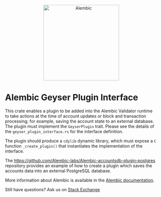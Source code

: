 <p align="center">
  <a href="https://genesisaddress.ai">
    <img alt="Alembic" src="https://i.imgur.com/IKyzQ6T.png" width="250" />
  </a>
</p>

# Alembic Geyser Plugin Interface

This crate enables a plugin to be added into the Alembic Validator runtime to
take actions at the time of account updates or block and transaction processing;
for example, saving the account state to an external database. The plugin must
implement the `GeyserPlugin` trait. Please see the details of the
`geyser_plugin_interface.rs` for the interface definition.

The plugin should produce a `cdylib` dynamic library, which must expose a `C`
function `_create_plugin()` that instantiates the implementation of the
interface.

The https://github.com/Alembic-labs/Alembic-accountsdb-plugin-postgres repository
provides an example of how to create a plugin which saves the accounts data into
an external PostgreSQL database.

More information about Alembic is available in the [Alembic documentation](https://genesisaddress.ai/docs).

Still have questions?  Ask us on [Stack Exchange](https://sola.na/sse)
